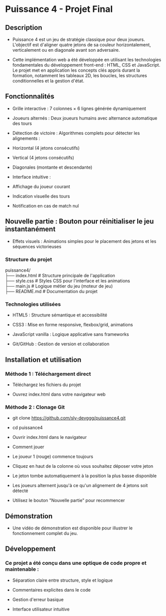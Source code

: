 # Puissance 4 - Projet Final

## Description
- Puissance 4 est un jeu de stratégie classique pour deux joueurs. L'objectif est d'aligner quatre jetons de sa couleur horizontalement, verticalement ou en diagonale avant son adversaire.

- Cette implémentation web a été développée en utilisant les technologies fondamentales du développement front-end : HTML, CSS et JavaScript. Le projet met en application les concepts clés appris durant la formation, notamment les tableaux 2D, les boucles, les structures conditionnelles et la gestion d'état.

## Fonctionnalités

- Grille interactive : 7 colonnes × 6 lignes générée dynamiquement

- Joueurs alternés : Deux joueurs humains avec alternance automatique des tours

- Détection de victoire : Algorithmes complets pour détecter les alignements :

- Horizontal (4 jetons consécutifs)

- Vertical (4 jetons consécutifs)

- Diagonales (montante et descendante)

- Interface intuitive :

- Affichage du joueur courant

- Indication visuelle des tours

- Notification en cas de match nul

## Nouvelle partie : Bouton pour réinitialiser le jeu instantanément

- Effets visuels : Animations simples pour le placement des jetons et les séquences victorieuses

### Structure du projet  
puissance4/  
├── index.html          # Structure principale de l'application   
├── style.css           # Styles CSS pour l'interface et les animations   
├── main.js             # Logique métier du jeu (moteur de jeu)    
├── README.md           # Documentation du projet   
 
### Technologies utilisées
- HTML5 : Structure sémantique et accessibilité

- CSS3 : Mise en forme responsive, flexbox/grid, animations

- JavaScript vanilla : Logique applicative sans frameworks

- Git/GitHub : Gestion de version et collaboration

## Installation et utilisation
###  Méthode 1 : Téléchargement direct
- Téléchargez les fichiers du projet

- Ouvrez index.html dans votre navigateur web

### Méthode 2 : Clonage Git

- git clone https://github.com/sly-devggg/puissance4.git  
- cd puissance4  
- Ouvrir index.html dans le navigateur  
- Comment jouer  
- Le joueur 1 (rouge) commence toujours  

- Cliquez en haut de la colonne où vous souhaitez déposer votre jeton

- Le jeton tombe automatiquement à la position la plus basse disponible

- Les joueurs alternent jusqu'à ce qu'un alignement de 4 jetons soit détecté

- Utilisez le bouton "Nouvelle partie" pour recommencer

## Démonstration
- Une vidéo de démonstration est disponible pour illustrer le fonctionnement complet du jeu.

## Développement
### Ce projet a été conçu dans une optique de code propre et maintenable :

- Séparation claire entre structure, style et logique

- Commentaires explicites dans le code

- Gestion d'erreur basique

- Interface utilisateur intuitive